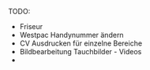 TODO:
- Friseur
- Westpac Handynummer ändern
- CV Ausdrucken für einzelne Bereiche
- Bildbearbeitung Tauchbilder - Videos
- 